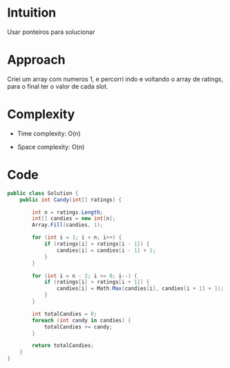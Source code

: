 # Intuition
Usar ponteiros para solucionar

# Approach
Criei um array com numeros 1, e percorri indo e voltando o array de ratings, para o final ter o valor de cada slot.

# Complexity
- Time complexity:
O(n)

- Space complexity:
O(n)

# Code
```csharp []
public class Solution {
    public int Candy(int[] ratings) {

        int n = ratings.Length;
        int[] candies = new int[n];
        Array.Fill(candies, 1);

        for (int i = 1; i < n; i++) {
            if (ratings[i] > ratings[i - 1]) {
                candies[i] = candies[i - 1] + 1;
            }
        }

        for (int i = n - 2; i >= 0; i--) {
            if (ratings[i] > ratings[i + 1]) {
                candies[i] = Math.Max(candies[i], candies[i + 1] + 1);
            }
        }

        int totalCandies = 0;
        foreach (int candy in candies) {
            totalCandies += candy;
        }

        return totalCandies;   
    }
}
```
